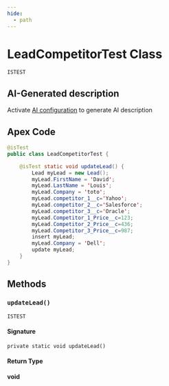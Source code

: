 ```yaml
---
hide:
  - path
---
```


# LeadCompetitorTest Class

`ISTEST`

## AI-Generated description

Activate [AI configuration](https://sfdx-hardis.cloudity.com/salesforce-ai-setup/) to generate AI description

## Apex Code

```java
@isTest
public class LeadCompetitorTest {

    @isTest static void updateLead() {
        Lead myLead = new Lead();
        myLead.FirstName = 'David';
        myLead.LastName = 'Louis';
        myLead.Company = 'toto';
        myLead.competitor_1__c='Yahoo';
        myLead.competitor_2__c='Salesforce';
        myLead.competitor_3__c='Oracle';
        myLead.Competitor_1_Price__c=123;
        myLead.Competitor_2_Price__c=436;
        myLead.Competitor_3_Price__c=987;
        insert myLead;
        myLead.Company = 'Dell';
        update myLead;
    }
}
```

## Methods
### `updateLead()`

`ISTEST`

#### Signature
```apex
private static void updateLead()
```

#### Return Type
**void**